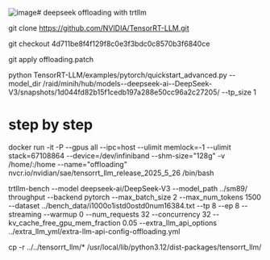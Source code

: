 ![image](https://github.com/user-attachments/assets/2603b7ba-4cfc-443b-82df-e2734bbc01fd)# deepseek offloading with trtllm

git clone https://github.com/NVIDIA/TensorRT-LLM.git

git checkout 4d711be8f4f129f8c0e3f3bdc0c8570b3f6840ce

git apply offloading.patch

python TensorRT-LLM/examples/pytorch/quickstart_advanced.py --model_dir /raid/minih/hub/models--deepseek-ai--DeepSeek-V3/snapshots/1d044fd82b15f1cedb197a288e50cc96a2c27205/ --tp_size 1

# step by step 
docker run -it -P --gpus all --ipc=host --ulimit memlock=-1 --ulimit stack=67108864 --device=/dev/infiniband --shm-size="128g" -v /home/:/home --name="offloading" nvcr.io/nvidian/sae/tensorrt_llm_release_2025_5_26 /bin/bash

trtllm-bench --model deepseek-ai/DeepSeek-V3 --model_path ../sm89/  throughput --backend pytorch --max_batch_size 2 --max_num_tokens 1500 --dataset ../bench_data/i1000o1istd0ostd0num16384.txt --tp 8 --ep 8 --streaming --warmup 0 --num_requests 32 --concurrency 32 --kv_cache_free_gpu_mem_fraction 0.05 --extra_llm_api_options ../extra_llm_yml/extra-llm-api-config-offloading.yml 

cp -r ../../tensorrt_llm/* /usr/local/lib/python3.12/dist-packages/tensorrt_llm/
